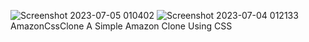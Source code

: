 
![Screenshot 2023-07-05 010402](https://github.com/kritikaVijaysinghRajput/AmazonCssClone/assets/126145278/c8c22be8-ac56-437a-a520-63bb6b3996bc)
![Screenshot 2023-07-04 012133](https://github.com/kritikaVijaysinghRajput/AmazonCssClone/assets/126145278/d3a41078-57e1-43d6-a271-d8e82bed994b)
AmazonCssClone
A Simple Amazon Clone Using CSS
